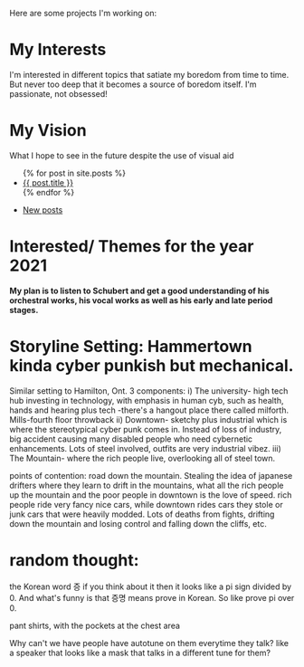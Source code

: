 Here are some projects I'm working on:

# My Interests

I'm interested in different topics that satiate my boredom from time to time. But never too deep that it becomes a source of boredom itself. I'm passionate, not obsessed!

# My Vision

What I hope to see in the future despite the use of visual aid

<ul>
  {% for post in site.posts %}
  <li>
      <a href="{{ post.url }}">{{ post.title }}</a>
  </li>
  {% endfor %}
</ul>
  
<ul>
  <li><a href ="https://saamantics.github.io/Igor-without-the-hard-r/_posts">New posts</a></li>
</ul>

# Interested/ Themes for the year 2021
<b>
  My plan is to listen to Schubert and get a good understanding of his orchestral works, his vocal works as well as his early and late period stages.
</b>


# Storyline Setting: Hammertown kinda cyber punkish but mechanical.
Similar setting to Hamilton, Ont.
3 components: 
i) The university- high tech hub investing in technology, with emphasis in human cyb, such as health, hands and hearing plus tech
-there's a hangout place there called milforth. Mills-fourth floor throwback
ii) Downtown- sketchy plus industrial which is where the stereotypical cyber punk comes in. Instead of loss of industry, big accident causing many disabled people who need cybernetic enhancements. Lots of steel involved, outfits are very industrial vibez.
iii) The Mountain- where the rich people live, overlooking all of steel town.


points of contention: road down the mountain. Stealing the idea of japanese drifters where they learn to drift in the mountains, what all the rich people up the mountain and the poor people in downtown is the love of speed. rich people ride very fancy nice cars, while downtown rides cars they stole or junk cars that were heavily modded.
Lots of deaths from fights, drifting down the mountain and losing control and falling down the cliffs, etc.

# random thought: 
the Korean word 증 if you think about it then it looks like a pi sign divided by 0. And what's funny is that 증명 means prove in Korean. So like prove pi over 0. 

pant shirts, with the pockets at the chest area

Why can't we have people have autotune on them everytime they talk? like a speaker that looks like a mask that talks in a different tune for them?

